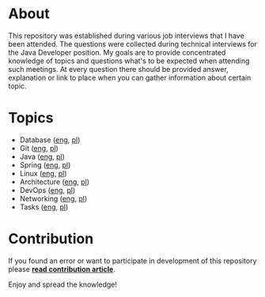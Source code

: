 # About
This repository was established during various job interviews that I have been attended.
The questions were collected during technical interviews for the Java Developer position.
My goals are to provide concentrated knowledge of topics and questions what's to be expected when attending such meetings.
At every question there should be provided answer, explanation or link to place when you can gather information about certain topic.

# Topics
- Database ([eng](content/eng/Database.md), [pl](content/pl/Database.md))
- Git ([eng](content/eng/Git.md), [pl](content/pl/Git.md))
- Java ([eng](content/eng/Java.md), [pl](content/pl/Java.md))
- Spring ([eng](content/eng/Spring.md), [pl](content/pl/Spring.md))
- Linux ([eng](content/eng/Linux.md), [pl](content/pl/Linux.md))
- Architecture ([eng](content/eng/Architecture.md), [pl](content/pl/Architecture.md))
- DevOps ([eng](content/eng/DevOps.md), [pl](content/pl/DevOps.md))
- Networking ([eng](content/eng/Networking.md), [pl](content/pl/Networking.md))
- Tasks ([eng](content/eng/Tasks.md), [pl](content/pl/Tasks.md))

# Contribution
If you found an error or want to participate in development of this repository please **[read contribution article](CONTRIBUTION.md)**.

Enjoy and spread the knowledge!